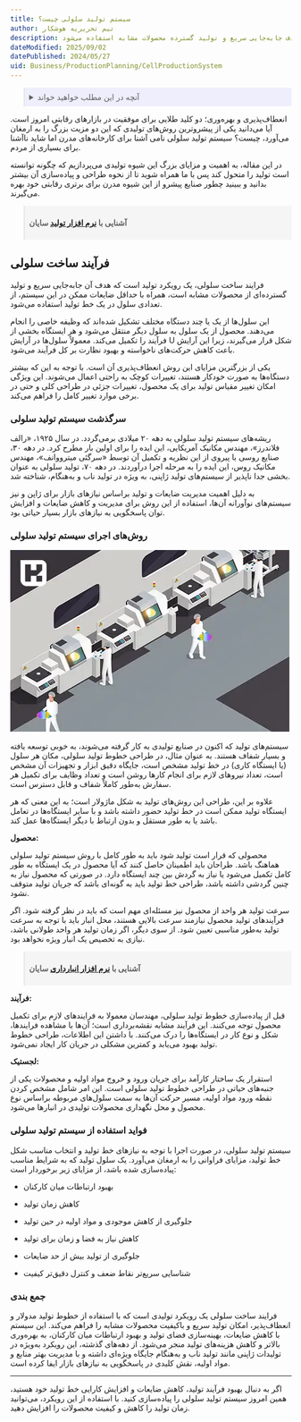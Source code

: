 ```yaml
---
title: سیستم تولید سلولی چیست؟
author: تیم تحریریه هوشکار
description: سیستم تولید سلولی یک رویکرد نوین در تولید است که با هدف جابه‌جایی سریع و تولید گسترده محصولات مشابه استفاده می‌شود. 
dateModified: 2025/09/02
datePublished: 2024/05/27
uid: Business/ProductionPlanning/CellProductionSystem
---
```

<blockquote style="background-color:#eeeefc; padding:0.5rem">
<details>
  <summary>آنچه در این مطلب خواهید خواند</summary>
  <ul>
    <li>فرآیند ساخت سلولی</li>
    <li>سرگذشت سیستم تولید سلولی</li>
    <li>روش‌های اجرای سیستم تولید سلولی</li>
    <ul>
      <li>محصول</li>
      <li>فرایند</li>
      <li>لجستیک</li>
    </ul>
    <li>فواید استفاده از سیستم تولید سلولی</li>
    <li>جمع بندی</li>
  </ul>
</details>
</blockquote>

انعطاف‌پذیری و بهره‌وری؛ دو کلید طلایی برای موفقیت در بازارهای رقابتی امروز است. آیا می‌دانید یکی از پیشروترین روش‌های تولیدی که این دو مزیت بزرگ را به ارمغان می‌آورد، چیست؟ سیستم تولید سلولی نامی آشنا برای کارخانه‌های مدرن اما شاید ناآشنا برای بسیاری از مردم. 

در این مقاله، به اهمیت و مزایای بزرگ این شیوه تولیدی می‌پردازیم که چگونه توانسته است تولید را متحول کند پس با ما همراه شوید تا از نحوه طراحی و پیاده‌سازی آن بیشتر بدانید و ببینید چطور صنایع پیشرو از این شیوه مدرن برای برتری رقابتی خود بهره می‌گیرند.

<blockquote style="background-color:#f5f5f5; padding:0.5rem">
<p><strong>آشنایی با <a href="https://www.hooshkar.com/Software/Sayan/Package/Industrial" target="_blank">نرم افزار تولید</a> سایان</p></strong></blockquote>

## فرآیند ساخت سلولی
فرایند ساخت سلولی، یک رویکرد تولید است که هدف آن جابه‌جایی سریع و تولید گسترده‌ای از محصولات مشابه است، همراه با حداقل ضایعات ممکن در این سیستم، از تعدادی سلول در یک خط تولید استفاده می‌شود.

این سلول‌ها از یک یا چند دستگاه مختلف تشکیل شده‌اند که  وظیفه خاصی را انجام می‌دهند. محصول از یک سلول به سلول دیگر منتقل می‌شود و هر ایستگاه بخشی از فرآیند را تکمیل می‌کند. معمولاً سلول‌ها در آرایش U شکل قرار می‌گیرند، زیرا این آرایش باعث کاهش حرکت‌های ناخواسته و بهبود نظارت بر کل فرآیند می‌شود.

یکی از بزرگترین مزایای این روش انعطاف‌پذیری آن است. با توجه به این که بیشتر دستگاه‌ها به صورت خودکار هستند، تغییرات کوچک به راحتی اعمال می‌شوند. این ویژگی امکان تغییر مقیاس تولید برای یک محصول، تغییرات جزئی در طراحی کلی و حتی در برخی موارد تغییر کامل را فراهم می‌کند.

### سرگذشت سیستم تولید سلولی

ریشه‌های سیستم تولید سلولی به دهه ۲۰ میلادی برمی‌گردد. در سال ۱۹۲۵، «رالف فلاندرز»، مهندس مکانیک آمریکایی، این ایده را برای اولین بار مطرح کرد. در دهه ۳۰، صنایع روسی با پیروی از این نظریه و تکمیل آن توسط «سرگئی میترووانف»، مهندس مکانیک روس، این ایده را به مرحله اجرا درآوردند. در دهه ۷۰، تولید سلولی به عنوان بخشی جدا ناپذیر از سیستم‌های تولید ژاپنی، به ویژه در تولید ناب و به‌هنگام، شناخته شد. 

به دلیل اهمیت مدیریت ضایعات و تولید براساس نیازهای بازار برای ژاپن و نیز سیستم‌های نوآورانه آن‌ها، استفاده از این روش برای مدیریت و کاهش ضایعات و افزایش توان پاسخگویی به نیازهای بازار بسیار حیاتی بود.

### روش‌های اجرای سیستم تولید سلولی

![اجرای سیستم تولید سلولی](./Images/CellProductionSystem.webp)

سیستم‌های تولید که اکنون در صنایع تولیدی به کار گرفته می‌شوند، به خوبی توسعه یافته و بسیار شفاف هستند. به عنوان مثال، در طراحی خطوط تولید سلولی، مکان هر سلول (یا ایستگاه کاری) در خط تولید مشخص است، جایگاه دقیق ابزار و تجهیزات آن مشخص است، تعداد نیروهای لازم برای انجام کارها روشن است و تعداد وظایف برای تکمیل هر سفارش به‌طور کاملاً شفاف و قابل دسترس است. 

علاوه بر این، طراحی این روش‌های تولید به شکل ماژولار است؛ به این معنی که هر ایستگاه تولید ممکن است در خط تولید حضور داشته باشد و با سایر ایستگاه‌ها در تعامل باشد یا به طور مستقل و بدون ارتباط با دیگر ایستگاه‌ها عمل کند.

**محصول:**

محصولی که قرار است تولید شود باید به طور کامل با روش سیستم تولید سلولی هماهنگ باشد. طراحان باید اطمینان حاصل کنند که آیا محصول در یک ایستگاه به طور کامل تکمیل می‌شود یا نیاز به گردش بین چند ایستگاه دارد. در صورتی که محصول نیاز به چنین گردشی داشته باشد، طراحی خط تولید باید به گونه‌ای باشد که جریان تولید متوقف نشود.

سرعت تولید هر واحد از محصول نیز مسئله‌ای مهم است که باید در نظر گرفته شود. اگر فرآیندهای تولید محصول نیازمند سرعت بالایی هستند، محل انبار باید با توجه به سرعت تولید به‌طور مناسبی تعیین شود. از سوی دیگر، اگر زمان تولید هر واحد طولانی باشد، نیازی به تخصیص یک انبار ویژه نخواهد بود.

<blockquote style="background-color:#f5f5f5; padding:0.5rem">
<p><strong>آشنایی با <a href="https://www.hooshkar.com/Software/Sayan/Module/Inventory" target="_blank">نرم افزار انبارداری</a> سایان</p></strong></blockquote>

**فرآیند:**

قبل از پیاده‌سازی خطوط تولید سلولی، مهندسان معمولا به فرایندهای لازم برای تکمیل محصول توجه می‌کنند. این فرآیند مشابه نقشه‌برداری است؛ آن‌ها با مشاهده فرایندها، شکل و نوع کار در ایستگاه‌ها را درک می‌کنند. با داشتن این اطلاعات، طراحی خطوط تولید بهبود می‌یابد و کمترین مشکلی در جریان کار ایجاد نمی‌شود.

**لجستیک:**

استقرار یک ساختار کارآمد برای جریان ورود و خروج مواد اولیه و محصولات یکی از جنبه‌های حیاتی در طراحی خطوط تولید سلولی است. این امر شامل مشخص کردن نقطه ورود مواد اولیه، مسیر حرکت آن‌ها به سمت سلول‌های مربوطه براساس نوع محصول و محل نگهداری محصولات تولیدی در انبارها می‌شود.

### فواید استفاده از سیستم تولید سلولی

سیستم تولید سلولی، در صورت اجرا با توجه به نیازهای خط تولید و انتخاب مناسب شکل خط تولید، مزایای فراوانی را به ارمغان می‌آورد. یک سلول تولید که به شرایط مناسب 
پیاده‌سازی شده باشد، از مزایای زیر برخوردار است:

- بهبود ارتباطات میان کارکنان

- کاهش زمان تولید

- جلوگیری از کاهش موجودی و مواد اولیه در حین تولید

- کاهش نیاز به فضا و زمان برای تولید

- جلوگیری از تولید بیش از حد ضایعات

- شناسایی سریع‌تر نقاط ضعف و کنترل دقیق‌تر کیفیت

### جمع بندی

فرایند ساخت سلولی یک رویکرد تولیدی است که با استفاده از خطوط تولید مدولار و انعطاف‌پذیر، امکان تولید سریع و باکیفیت محصولات مشابه را فراهم می‌کند. این سیستم با کاهش ضایعات، بهینه‌سازی فضای تولید و بهبود ارتباطات میان کارکنان، به بهره‌وری بالاتر و کاهش هزینه‌های تولید منجر می‌شود. از دهه‌های گذشته، این رویکرد به‌ویژه در تولیدات ژاپنی مانند تولید ناب و به‌هنگام جایگاه ویژه‌ای داشته و با مدیریت بهتر منابع و مواد اولیه، نقش کلیدی در پاسخگویی به نیازهای بازار ایفا کرده است.

---

اگر به دنبال بهبود فرآیند تولید، کاهش ضایعات و افزایش کارایی خط تولید خود هستید، همین امروز سیستم تولید سلولی را پیاده‌سازی کنید. با استفاده از این رویکرد، می‌توانید زمان تولید را کاهش و کیفیت محصولات را افزایش دهید.